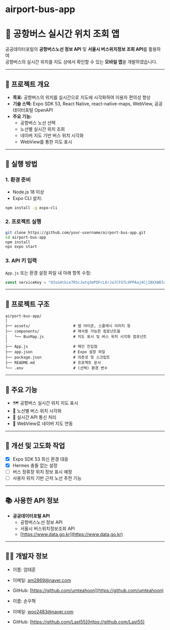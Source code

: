 # airport-bus-app

# 🚌 공항버스 실시간 위치 조회 앱

공공데이터포털의 **공항버스노선 정보 API** 및 **서울시 버스위치정보 조회 API**를 활용하여  
공항버스의 실시간 위치를 지도 상에서 확인할 수 있는 **모바일 앱**을 개발하였습니다.

---

## 📌 프로젝트 개요

- **목표:** 공항버스의 위치를 실시간으로 지도에 시각화하여 이용자 편의성 향상
- **기술 스택:** Expo SDK 53, React Native, react-native-maps, WebView, 공공데이터포털 OpenAPI
- **주요 기능:**
  - 공항버스 노선 선택
  - 노선별 실시간 위치 조회
  - 네이버 지도 기반 버스 위치 시각화
  - WebView를 통한 지도 표시

---

## 🚀 실행 방법

### 1. 환경 준비

- Node.js 18 이상
- Expo CLI 설치:

```bash
npm install -g expo-cli
```

### 2. 프로젝트 실행

```bash
git clone https://github.com/your-username/airport-bus-app.git
cd airport-bus-app
npm install
npx expo start
```

### 3. API 키 입력

`App.js` 또는 환경 설정 파일 내 아래 항목 수정:

```js
const serviceKey = "83sG4tbie7R5cJwtq3mPDFcL6rJa7CFGTL9PPAaj4CjIBXXWE5rtaFOSXxii74NRNKDRWdvTMkHadbbmJaYXsw==";
```

---

## 📁 프로젝트 구조

```
airport-bus-app/
│
├── assets/                   # 앱 아이콘, 스플래시 이미지 등
├── components/               # 재사용 가능한 컴포넌트들
│   └── BusMap.js             # 지도 표시 및 버스 위치 시각화 컴포넌트
│
├── App.js                    # 메인 진입점
├── app.json                  # Expo 설정 파일
├── package.json              # 의존성 및 스크립트
├── README.md                 # 프로젝트 문서
└── .env                      # (선택) 환경 변수
```

---

## 🧠 주요 기능

- 🗺 공항버스 실시간 위치 지도 표시
- 🚌 노선별 버스 위치 시각화
- 🔄 실시간 API 통신 처리
- 📱 WebView로 네이버 지도 연동

---

## 🔧 개선 및 고도화 작업

- [x] Expo SDK 53 최신 환경 대응
- [x] Hermes 충돌 없는 설정
- [ ] 버스 정류장 위치 정보 표시 예정
- [ ] 사용자 위치 기반 근처 노선 추천 기능

---

## 📚 사용한 API 정보

- **공공데이터포털 API**
  - 공항버스노선 정보 API
  - 서울시 버스위치정보조회 API
  - [https://www.data.go.kr](https://www.data.go.kr)

---

## 🙋‍♂️ 개발자 정보

- 이름: 엄태훈  
- 이메일: am2869@naver.com  
- GitHub: [https://github.com/umteahoon](https://github.com/umteahoon)

- 이름: 손우혁
- 이메일: woo2483@naver.com  
- GitHub: [https://github.com/Last55](https://github.com/Last55)

